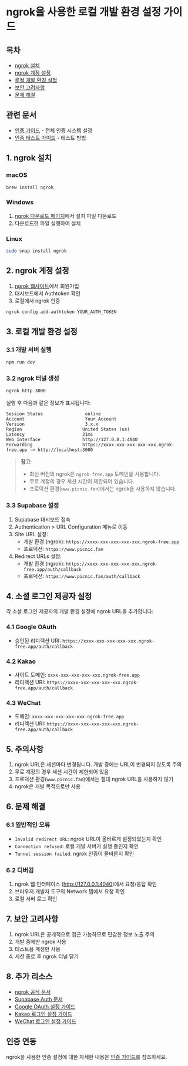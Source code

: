 # ngrok을 사용한 로컬 개발 환경 설정 가이드

## 목차
- [ngrok 설치](#ngrok-설치)
- [ngrok 계정 설정](#ngrok-계정-설정)
- [로컬 개발 환경 설정](#로컬-개발-환경-설정)
- [보안 고려사항](#보안-고려사항)
- [문제 해결](#문제-해결)

## 관련 문서
- [인증 가이드](./authentication.md) - 전체 인증 시스템 설정
- [인증 테스트 가이드](./auth-testing-guide.md) - 테스트 방법

## 1. ngrok 설치

### macOS
```bash
brew install ngrok
```

### Windows
1. [ngrok 다운로드 페이지](https://ngrok.com/download)에서 설치 파일 다운로드
2. 다운로드한 파일 실행하여 설치

### Linux
```bash
sudo snap install ngrok
```

## 2. ngrok 계정 설정

1. [ngrok 웹사이트](https://ngrok.com)에서 회원가입
2. 대시보드에서 Authtoken 확인
3. 로컬에서 ngrok 인증
```bash
ngrok config add-authtoken YOUR_AUTH_TOKEN
```

## 3. 로컬 개발 환경 설정

### 3.1 개발 서버 실행
```bash
npm run dev
```

### 3.2 ngrok 터널 생성
```bash
ngrok http 3000
```

실행 후 다음과 같은 정보가 표시됩니다:
```
Session Status                online
Account                       Your Account
Version                       3.x.x
Region                       United States (us)
Latency                      21ms
Web Interface                http://127.0.0.1:4040
Forwarding                   https://xxxx-xxx-xxx-xxx-xxx.ngrok-free.app -> http://localhost:3000
```

> **참고**: 
> - 최신 버전의 ngrok은 `ngrok-free.app` 도메인을 사용합니다.
> - 무료 계정의 경우 세션 시간이 제한되어 있습니다.
> - 프로덕션 환경(`www.picnic.fan`)에서는 ngrok을 사용하지 않습니다.

### 3.3 Supabase 설정

1. Supabase 대시보드 접속
2. Authentication > URL Configuration 메뉴로 이동
3. Site URL 설정:
   - 개발 환경 (ngrok): `https://xxxx-xxx-xxx-xxx-xxx.ngrok-free.app`
   - 프로덕션: `https://www.picnic.fan`
4. Redirect URLs 설정:
   - 개발 환경 (ngrok): `https://xxxx-xxx-xxx-xxx-xxx.ngrok-free.app/auth/callback`
   - 프로덕션: `https://www.picnic.fan/auth/callback`

## 4. 소셜 로그인 제공자 설정

각 소셜 로그인 제공자의 개발 환경 설정에 ngrok URL을 추가합니다:

### 4.1 Google OAuth
- 승인된 리디렉션 URI: `https://xxxx-xxx-xxx-xxx-xxx.ngrok-free.app/auth/callback`

### 4.2 Kakao
- 사이트 도메인: `xxxx-xxx-xxx-xxx-xxx.ngrok-free.app`
- 리디렉션 URI: `https://xxxx-xxx-xxx-xxx-xxx.ngrok-free.app/auth/callback`

### 4.3 WeChat
- 도메인: `xxxx-xxx-xxx-xxx-xxx.ngrok-free.app`
- 리디렉션 URI: `https://xxxx-xxx-xxx-xxx-xxx.ngrok-free.app/auth/callback`

## 5. 주의사항

1. ngrok URL은 세션마다 변경됩니다. 개발 중에는 URL이 변경되지 않도록 주의
2. 무료 계정의 경우 세션 시간이 제한되어 있음
3. 프로덕션 환경(`www.picnic.fan`)에서는 절대 ngrok URL을 사용하지 않기
4. ngrok은 개발 목적으로만 사용

## 6. 문제 해결

### 6.1 일반적인 오류
- `Invalid redirect URL`: ngrok URL이 올바르게 설정되었는지 확인
- `Connection refused`: 로컬 개발 서버가 실행 중인지 확인
- `Tunnel session failed`: ngrok 인증이 올바른지 확인

### 6.2 디버깅
1. ngrok 웹 인터페이스 (http://127.0.0.1:4040)에서 요청/응답 확인
2. 브라우저 개발자 도구의 Network 탭에서 요청 확인
3. 로컬 서버 로그 확인

## 7. 보안 고려사항

1. ngrok URL은 공개적으로 접근 가능하므로 민감한 정보 노출 주의
2. 개발 중에만 ngrok 사용
3. 테스트용 계정만 사용
4. 세션 종료 후 ngrok 터널 닫기

## 8. 추가 리소스

- [ngrok 공식 문서](https://ngrok.com/docs)
- [Supabase Auth 문서](https://supabase.com/docs/guides/auth)
- [Google OAuth 설정 가이드](https://developers.google.com/identity/protocols/oauth2)
- [Kakao 로그인 설정 가이드](https://developers.kakao.com/docs/latest/ko/kakaologin/common)
- [WeChat 로그인 설정 가이드](https://open.wechat.com/cgi-bin/newreadtemplate?t=overseas_open/docs/web/login/guide)

## 인증 연동
ngrok을 사용한 인증 설정에 대한 자세한 내용은 [인증 가이드](./authentication.md)를 참조하세요. 